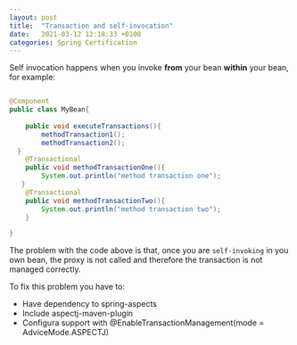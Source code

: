 ```yaml
---
layout: post
title:  "Transaction and self-invocation"
date:   2021-03-12 12:18:33 +0100
categories: Spring Certification
---
```


Self invocation happens when you invoke **from** your bean **within** your bean, for example:

```java

@Component
public class MyBean{
    
    public void executeTransactions(){   
        methodTransaction1();
        methodTransaction2();
  }
    @Transactional
    public void methodTransactionOne(){
        System.out.println("method transaction one");
   }
    @Transactional
    public void methodTransactionTwo(){
        System.out.println("method transaction two");
    }

}

```

The problem with the code above is that, once you are `self-invoking` in you own bean, the proxy is not called and therefore the transaction is not managed correctly.


To fix this problem you have to:


* Have dependency to spring-aspects
* Include aspectj-maven-plugin
* Configura support with @EnableTransactionManagement(mode = AdviceMode.ASPECTJ)